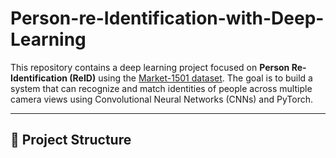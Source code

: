 # Person-re-Identification-with-Deep-Learning

This repository contains a deep learning project focused on **Person Re-Identification (ReID)** using the [Market-1501 dataset](https://github.com/zhunzhong07/Market-1501). The goal is to build a system that can recognize and match identities of people across multiple camera views using Convolutional Neural Networks (CNNs) and PyTorch.

---

## 📁 Project Structure

